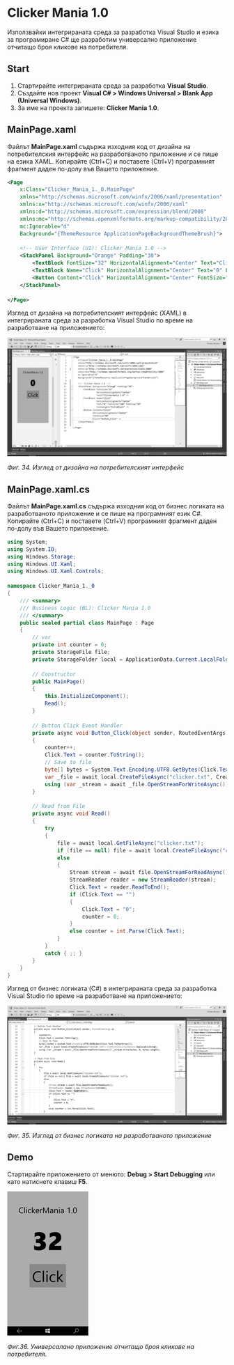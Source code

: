 # Clicker Mania 1.0

Използвайки интегрираната среда за разработка Visual Studio и езика за програмиране C\# ще разработим универсално приложение отчитащо броя кликове на потребителя.

## Start

1. Стартирайте интегрираната среда за разработка **Visual Studio**. 
2. Създайте нов проект **Visual C\# &gt; Windows Universal &gt; Blank App \(Universal Windows\)**. 
3. За име на проекта запишете: **Clicker Mania 1.0**.

## MainPage.xaml

Файлът **MainPage.xaml** съдържа изходния код от дизайна на потребителския интерфейс на разработваното приложение и се пише на езика XAML. Копирайте \(Ctrl+C\) и поставете \(Ctrl+V\) програмният фрагмент даден по-долу във Вашето приложение.

```xml
<Page
    x:Class="Clicker_Mania_1._0.MainPage"
    xmlns="http://schemas.microsoft.com/winfx/2006/xaml/presentation"
    xmlns:x="http://schemas.microsoft.com/winfx/2006/xaml"
    xmlns:d="http://schemas.microsoft.com/expression/blend/2008"
    xmlns:mc="http://schemas.openxmlformats.org/markup-compatibility/2006"
    mc:Ignorable="d"
    Background="{ThemeResource ApplicationPageBackgroundThemeBrush}">

    <!-- User Interface (UI): Clicker Mania 1.0 --> 
    <StackPanel Background="Orange" Padding="30">
        <TextBlock FontSize="32" HorizontalAlignment="Center" Text="ClickerMania 1.0" />
        <TextBlock Name="Click" HorizontalAlignment="Center" Text="0" FontSize="100" Padding="30" FontWeight="ExtraBlack" />
        <Button Content="Click" HorizontalAlignment="Center" FontSize="60" Click="Button_Click" />
    </StackPanel>

</Page>
```

Изглед от дизайна на потребителският интерфейс \(XAML\) в интегрираната среда за разработка Visual Studio по време на разработване на приложението:

![](/chapter1/34.png)

_Фиг. 34. Изглед от дизайна на потребителският интерфейс_

## MainPage.xaml.cs

Файлът **MainPage.xaml.cs** съдържа изходния код от бизнес логиката на разработваното приложение и се пише на програмният език C\#. Копирайте \(Ctrl+C\) и поставете \(Ctrl+V\) програмният фрагмент даден по-долу във Вашето приложение.

```cs
using System;
using System.IO;
using Windows.Storage;
using Windows.UI.Xaml;
using Windows.UI.Xaml.Controls;

namespace Clicker_Mania_1._0
{
    /// <summary>
    /// Business Logic (BL): Clicker Mania 1.0
    /// </summary>
    public sealed partial class MainPage : Page
    {
        // var
        private int counter = 0;
        private StorageFile file;
        private StorageFolder local = ApplicationData.Current.LocalFolder;

        // Constructor
        public MainPage()
        {
            this.InitializeComponent();
            Read();
        }

        // Button Click Event Handler
        private async void Button_Click(object sender, RoutedEventArgs e)
        {
            counter++;
            Click.Text = counter.ToString();
            // Save to file
            byte[] bytes = System.Text.Encoding.UTF8.GetBytes(Click.Text.ToCharArray());
            var _file = await local.CreateFileAsync("clicker.txt", CreationCollisionOption.ReplaceExisting);
            using (var _stream = await _file.OpenStreamForWriteAsync()) _stream.Write(bytes, 0, bytes.Length);
        }

        // Read from File
        private async void Read()
        {
            try
            {
                file = await local.GetFileAsync("clicker.txt");
                if (file == null) file = await local.CreateFileAsync("clicker.txt");
                else
                {
                    Stream stream = await file.OpenStreamForReadAsync();
                    StreamReader reader = new StreamReader(stream);
                    Click.Text = reader.ReadToEnd();
                    if (Click.Text == "")
                    {
                        Click.Text = "0";
                        counter = 0;
                    }
                    else counter = int.Parse(Click.Text);
                }
            }
            catch { ;; }
        }
    }
}
```

Изглед от бизнес логиката \(C\#\) в интегрираната среда за разработка Visual Studio по време на разработване на приложението:

![](/chapter1/35.png)

_Фиг. 35. Изглед от бизнес логиката на разработваното приложение_

## Demo

Стартирайте приложението от менюто: **Debug &gt; Start Debugging** или като натиснете клавиш **F5**.

![](/chapter1/36.png)

_Фиг.36. Универсалано приложение отчитащо броя кликове на потребителя._

